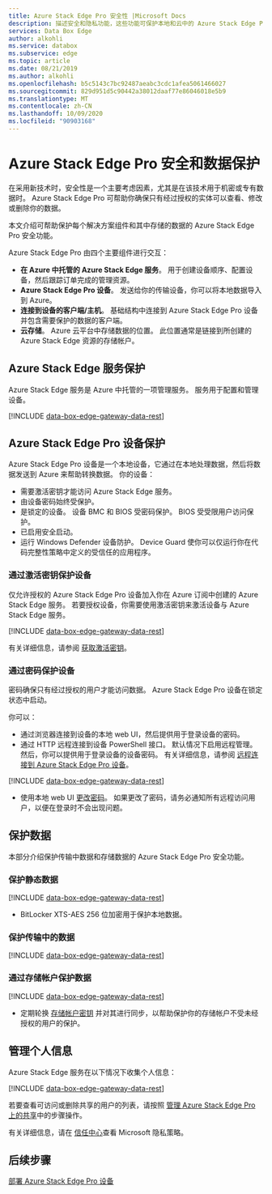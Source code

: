 ```yaml
---
title: Azure Stack Edge Pro 安全性 |Microsoft Docs
description: 描述安全和隐私功能，这些功能可保护本地和云中的 Azure Stack Edge Pro 设备、服务和数据。
services: Data Box Edge
author: alkohli
ms.service: databox
ms.subservice: edge
ms.topic: article
ms.date: 08/21/2019
ms.author: alkohli
ms.openlocfilehash: b5c5143c7bc92487aeabc3cdc1afea5061466027
ms.sourcegitcommit: 829d951d5c90442a38012daaf77e86046018e5b9
ms.translationtype: MT
ms.contentlocale: zh-CN
ms.lasthandoff: 10/09/2020
ms.locfileid: "90903168"
---
```

# <a name="azure-stack-edge-pro-security-and-data-protection"></a>Azure Stack Edge Pro 安全和数据保护

在采用新技术时，安全性是一个主要考虑因素，尤其是在该技术用于机密或专有数据时。 Azure Stack Edge Pro 可帮助你确保只有经过授权的实体可以查看、修改或删除你的数据。

本文介绍可帮助保护每个解决方案组件和其中存储的数据的 Azure Stack Edge Pro 安全功能。

Azure Stack Edge Pro 由四个主要组件进行交互：

- **在 Azure 中托管的 Azure Stack Edge 服务**。 用于创建设备顺序、配置设备，然后跟踪订单完成的管理资源。
- **Azure Stack Edge Pro 设备**。 发送给你的传输设备，你可以将本地数据导入到 Azure。
- **连接到设备的客户端/主机**。 基础结构中连接到 Azure Stack Edge Pro 设备并包含需要保护的数据的客户端。
- **云存储**。 Azure 云平台中存储数据的位置。 此位置通常是链接到所创建的 Azure Stack Edge 资源的存储帐户。

## <a name="azure-stack-edge-service-protection"></a>Azure Stack Edge 服务保护

Azure Stack Edge 服务是 Azure 中托管的一项管理服务。 服务用于配置和管理设备。

[!INCLUDE [data-box-edge-gateway-data-rest](../../includes/data-box-edge-gateway-service-protection.md)]

## <a name="azure-stack-edge-pro-device-protection"></a>Azure Stack Edge Pro 设备保护

Azure Stack Edge Pro 设备是一个本地设备，它通过在本地处理数据，然后将数据发送到 Azure 来帮助转换数据。 你的设备：

- 需要激活密钥才能访问 Azure Stack Edge 服务。
- 由设备密码始终受保护。
- 是锁定的设备。 设备 BMC 和 BIOS 受密码保护。 BIOS 受受限用户访问保护。
- 已启用安全启动。
- 运行 Windows Defender 设备防护。 Device Guard 使你可以仅运行你在代码完整性策略中定义的受信任的应用程序。

### <a name="protect-the-device-via-activation-key"></a>通过激活密钥保护设备

仅允许授权的 Azure Stack Edge Pro 设备加入你在 Azure 订阅中创建的 Azure Stack Edge 服务。 若要授权设备，你需要使用激活密钥来激活设备与 Azure Stack Edge 服务。

[!INCLUDE [data-box-edge-gateway-data-rest](../../includes/data-box-edge-gateway-activation-key.md)]

有关详细信息，请参阅 [获取激活密钥](azure-stack-edge-deploy-prep.md#get-the-activation-key)。

### <a name="protect-the-device-via-password"></a>通过密码保护设备

密码确保只有经过授权的用户才能访问数据。 Azure Stack Edge Pro 设备在锁定状态中启动。

你可以：

- 通过浏览器连接到设备的本地 web UI，然后提供用于登录设备的密码。
- 通过 HTTP 远程连接到设备 PowerShell 接口。 默认情况下启用远程管理。 然后，你可以提供用于登录设备的设备密码。 有关详细信息，请参阅 [远程连接到 Azure Stack Edge Pro 设备](azure-stack-edge-connect-powershell-interface.md#connect-to-the-powershell-interface)。

[!INCLUDE [data-box-edge-gateway-data-rest](../../includes/data-box-edge-gateway-password-best-practices.md)]
- 使用本地 web UI [更改密码](azure-stack-edge-manage-access-power-connectivity-mode.md#manage-device-access)。 如果更改了密码，请务必通知所有远程访问用户，以便在登录时不会出现问题。

## <a name="protect-your-data"></a>保护数据

本部分介绍保护传输中数据和存储数据的 Azure Stack Edge Pro 安全功能。

### <a name="protect-data-at-rest"></a>保护静态数据

[!INCLUDE [data-box-edge-gateway-data-rest](../../includes/data-box-edge-gateway-data-rest.md)]
- BitLocker XTS-AES 256 位加密用于保护本地数据。


### <a name="protect-data-in-flight"></a>保护传输中的数据

[!INCLUDE [data-box-edge-gateway-data-rest](../../includes/data-box-edge-gateway-data-flight.md)]

### <a name="protect-data-via-storage-accounts"></a>通过存储帐户保护数据

[!INCLUDE [data-box-edge-gateway-data-rest](../../includes/data-box-edge-gateway-protect-data-storage-accounts.md)]
- 定期轮换 [存储帐户密钥](azure-stack-edge-manage-shares.md#sync-storage-keys) 并对其进行同步，以帮助保护你的存储帐户不受未经授权的用户的保护。

## <a name="manage-personal-information"></a>管理个人信息

Azure Stack Edge 服务在以下情况下收集个人信息：

[!INCLUDE [data-box-edge-gateway-data-rest](../../includes/data-box-edge-gateway-manage-personal-data.md)]

若要查看可访问或删除共享的用户的列表，请按照 [管理 Azure Stack Edge Pro 上的共享](azure-stack-edge-manage-shares.md)中的步骤操作。

有关详细信息，请在 [信任中心](https://www.microsoft.com/trustcenter)查看 Microsoft 隐私策略。

## <a name="next-steps"></a>后续步骤

[部署 Azure Stack Edge Pro 设备](azure-stack-edge-deploy-prep.md)

